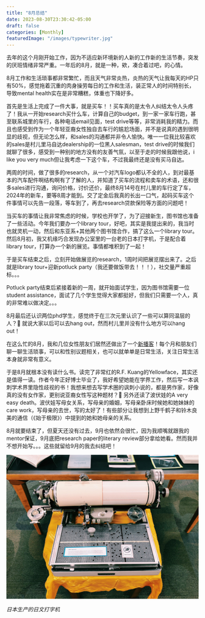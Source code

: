 ```yaml
---
title: "8月总结"
date: 2023-08-30T23:30:42-05:00
draft: false
categories: [Monthly]
featuredImage: "/images/typewriter.jpg"
---
```


去年的这个月刚开始工作，因为不适应新环境新的人新的工作新的生活节奏，突发的厌班情绪非常严重。一年后的8月，就是一种，欸，凑合着过吧，的心情。

<!--more-->

8月工作和生活琐事都非常繁忙，而且天气非常炎热，炎热的天气让我每天的HP只有50%，感觉拖着沉重的肉身操劳每日的工作和生活，装正常人的时间特别长，导致mental health实在是非常糟糕，体重也下降好多。

首先是生活上完成了一件大事，就是买车！！买车真的是太令人纠结太令人头疼了！我从一开始research买什么车，计算自己的budget，到一家一家车行跑，甚至联系城里的车行，各种电话email见面，test drive等等，非常消耗我的精力。而且也感受到作为一个年轻亚裔女性独自去车行的尴尬场面，并不是说真的遇到很明显的歧视，但无论怎么样，和sales的沟通都并非令人愉快。唯一一位我比较喜欢的sales是村儿里马自达dealership的一位黑人salesman，test drive的时候我们就聊了很多，感受到一种别的地方没有的友善气氛，以至于走的时候我跟他说，i like you very much但让我考虑一下这个车，不过我最终还是没有买马自达。

两周的时间，做了很多的research，从一个对汽车logo都认不全的人，到对最基本的汽车配件啊结构啊有了了解的人，并知道了买车的流程和卖车的术语，还和很多sales进行沟通，询问价格，讨价还价，最终8月14号在村儿里的车行定了车，2024年的新车，要等8周才能到。交了定金后我真的长出一口气，起码买车这个件事情可以先告一段落，等车到了，再去research贷款保险等方面的问题吧！

当买车的事情让我非常焦虑的时候，学校也开学了，为了迎接新生，图书馆也准备了一些活动。今年我们要办一个library tour，好吧，其实是我提出来的，我当时也就灵机一动，然后和东亚系+其他两个图书馆合作，搞了这么一个library tour。然后8月初，我又机缘巧合发现办公室里的一台老的日本打字机，于是配合着library tour，打算办一个新的展览。事情都堆积到了一起！

于是买车结束之后，立刻开始做展览的research，1周时间把展览摆出来了。之后就是library tour+迎新potluck party（我还要做饭带去！！！），社交量严重超标。。。

Potluck party结束后紧接着新的一周，就开始面试学生，因为图书馆需要一位student assistance，面试了几个学生觉得大家都挺好，但我们只需要一个人，真的非常难以做决定。。。

8月最后还认识两位phd学生，感觉终于在三次元里认识了一些可以算同温层的人？🤔 就说大家以后可以去hang out，然而村儿里并没有什么地方可以hang out！

在这么忙的8月，我和几位女性朋友们居然还做出了一个[新播客](https://www.youtube.com/@covencoffeehour)！每个月和朋友们聊一聊生活琐事，可以和性别议题相关，也可以就单单是日常生活，关注日常生活本身就非常有意义。

于是8月就根本没有读什么书。读完了非常红的R.F. Kuang的Yellowface，其实还是值得一读。作者今年正好博士毕业了，我好希望她能在学界工作，然后写一本讽刺学术界里隐性歧视的书！我想来想去写学术圈的讽刺小说的，都是男作家，好像真的没有女作家，更别说亚裔女性写这种题材？🤔 另外还读了波伏娃的A very easy death。波伏娃写母女关系，写母亲的婚姻，写母亲卧床时候她和她妹妹的care work，写母亲的去世，写的太好了！有些部分让我想到上野千鹤子和铃木良美的通信（《始于极限》）中提到的她和她母亲的关系。

8月就要结束了，但夏天还没有过去，9月也依然会很忙，因为我顺嘴就跟我的mentor保证，9月底把research paper的literary review部分拿给她看。然而我并不想开始写。。。这些就留给9月的我去纠结吧！

![日本生产的日文打字机](/images/typewriter.jpg)

_日本生产的日文打字机_